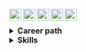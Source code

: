 [<img align="left" alt="fllght | Gmail" width="22px" src="https://cdn.jsdelivr.net/npm/simple-icons@v3/icons/gmail.svg" />](mailto:outside@internet.ru)
[<img align="left" alt="fllght | LinkedIn" width="22px" src="https://cdn.jsdelivr.net/npm/simple-icons@v3/icons/linkedin.svg" />](https://www.linkedin.com/in/fllght)
[<img align="left" alt="fllght | Leetcode" width="22px" src="https://cdn.jsdelivr.net/npm/simple-icons@v3/icons/leetcode.svg" />](https://leetcode.com/FLlGHT)
[<img align="left" alt="fllght | Telegram" width="22px" src="https://cdn.jsdelivr.net/npm/simple-icons@v3/icons/telegram.svg" />](https://t.me/FLlGHT)
[<img align="left" alt="fllght | Instagram" width="22px" src="https://cdn.jsdelivr.net/npm/simple-icons@v3/icons/instagram.svg" />](https://instagram.com/f11ght)
<br/>

<details>

  
<summary><b>Career path</b></summary>

</br>

2020 - 2021 
> * Received a bachelor's degree from SSU (Discrete Mathematics and Information Technology)
> * Completed an internship with training in backend development at the _Netcracker_, Saratov

2021 - 2023
> * Received a master's degree from SSU (Discrete Mathematics and Information Technology)
> * Worked as a full stack software engineer in a _Cloud Solutions_, Saint Petersburg

2023 - ...
> * Backend software engineer at _Zen_, Moscow (Recommendation system, ex-Yandex, now - VK)
> * Backend software engineer at _VK_, Moscow (AI department)

</details>

<details>
<summary><b>Skills</b></summary>

  ### Languages: 
  > * Java
  > * C++
  > * JavaScript / TypeScript
  > * SQL

</details>

